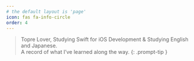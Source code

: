 ```yaml
---
# the default layout is 'page'
icon: fas fa-info-circle
order: 4
---
```


> Topre Lover, Studying Swift for iOS Development & Studying English and Japanese.<br>
> A record of what I’ve learned along the way.
{: .prompt-tip }
